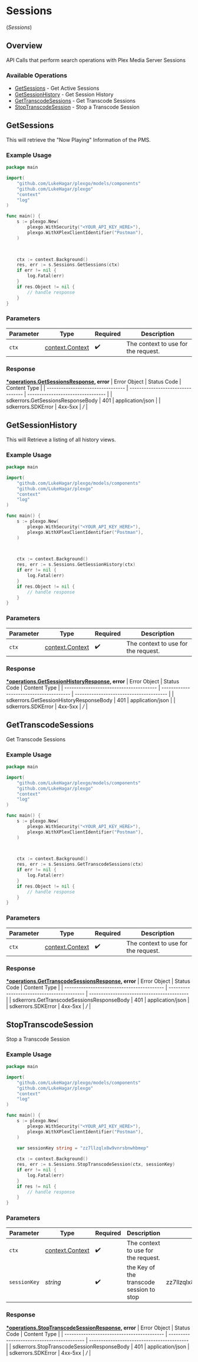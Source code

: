 # Sessions
(*Sessions*)

## Overview

API Calls that perform search operations with Plex Media Server Sessions


### Available Operations

* [GetSessions](#getsessions) - Get Active Sessions
* [GetSessionHistory](#getsessionhistory) - Get Session History
* [GetTranscodeSessions](#gettranscodesessions) - Get Transcode Sessions
* [StopTranscodeSession](#stoptranscodesession) - Stop a Transcode Session

## GetSessions

This will retrieve the "Now Playing" Information of the PMS.

### Example Usage

```go
package main

import(
	"github.com/LukeHagar/plexgo/models/components"
	"github.com/LukeHagar/plexgo"
	"context"
	"log"
)

func main() {
    s := plexgo.New(
        plexgo.WithSecurity("<YOUR_API_KEY_HERE>"),
        plexgo.WithXPlexClientIdentifier("Postman"),
    )


    
    ctx := context.Background()
    res, err := s.Sessions.GetSessions(ctx)
    if err != nil {
        log.Fatal(err)
    }
    if res.Object != nil {
        // handle response
    }
}
```

### Parameters

| Parameter                                             | Type                                                  | Required                                              | Description                                           |
| ----------------------------------------------------- | ----------------------------------------------------- | ----------------------------------------------------- | ----------------------------------------------------- |
| `ctx`                                                 | [context.Context](https://pkg.go.dev/context#Context) | :heavy_check_mark:                                    | The context to use for the request.                   |


### Response

**[*operations.GetSessionsResponse](../../models/operations/getsessionsresponse.md), error**
| Error Object                      | Status Code                       | Content Type                      |
| --------------------------------- | --------------------------------- | --------------------------------- |
| sdkerrors.GetSessionsResponseBody | 401                               | application/json                  |
| sdkerrors.SDKError                | 4xx-5xx                           | */*                               |

## GetSessionHistory

This will Retrieve a listing of all history views.

### Example Usage

```go
package main

import(
	"github.com/LukeHagar/plexgo/models/components"
	"github.com/LukeHagar/plexgo"
	"context"
	"log"
)

func main() {
    s := plexgo.New(
        plexgo.WithSecurity("<YOUR_API_KEY_HERE>"),
        plexgo.WithXPlexClientIdentifier("Postman"),
    )


    
    ctx := context.Background()
    res, err := s.Sessions.GetSessionHistory(ctx)
    if err != nil {
        log.Fatal(err)
    }
    if res.Object != nil {
        // handle response
    }
}
```

### Parameters

| Parameter                                             | Type                                                  | Required                                              | Description                                           |
| ----------------------------------------------------- | ----------------------------------------------------- | ----------------------------------------------------- | ----------------------------------------------------- |
| `ctx`                                                 | [context.Context](https://pkg.go.dev/context#Context) | :heavy_check_mark:                                    | The context to use for the request.                   |


### Response

**[*operations.GetSessionHistoryResponse](../../models/operations/getsessionhistoryresponse.md), error**
| Error Object                            | Status Code                             | Content Type                            |
| --------------------------------------- | --------------------------------------- | --------------------------------------- |
| sdkerrors.GetSessionHistoryResponseBody | 401                                     | application/json                        |
| sdkerrors.SDKError                      | 4xx-5xx                                 | */*                                     |

## GetTranscodeSessions

Get Transcode Sessions

### Example Usage

```go
package main

import(
	"github.com/LukeHagar/plexgo/models/components"
	"github.com/LukeHagar/plexgo"
	"context"
	"log"
)

func main() {
    s := plexgo.New(
        plexgo.WithSecurity("<YOUR_API_KEY_HERE>"),
        plexgo.WithXPlexClientIdentifier("Postman"),
    )


    
    ctx := context.Background()
    res, err := s.Sessions.GetTranscodeSessions(ctx)
    if err != nil {
        log.Fatal(err)
    }
    if res.Object != nil {
        // handle response
    }
}
```

### Parameters

| Parameter                                             | Type                                                  | Required                                              | Description                                           |
| ----------------------------------------------------- | ----------------------------------------------------- | ----------------------------------------------------- | ----------------------------------------------------- |
| `ctx`                                                 | [context.Context](https://pkg.go.dev/context#Context) | :heavy_check_mark:                                    | The context to use for the request.                   |


### Response

**[*operations.GetTranscodeSessionsResponse](../../models/operations/gettranscodesessionsresponse.md), error**
| Error Object                               | Status Code                                | Content Type                               |
| ------------------------------------------ | ------------------------------------------ | ------------------------------------------ |
| sdkerrors.GetTranscodeSessionsResponseBody | 401                                        | application/json                           |
| sdkerrors.SDKError                         | 4xx-5xx                                    | */*                                        |

## StopTranscodeSession

Stop a Transcode Session

### Example Usage

```go
package main

import(
	"github.com/LukeHagar/plexgo/models/components"
	"github.com/LukeHagar/plexgo"
	"context"
	"log"
)

func main() {
    s := plexgo.New(
        plexgo.WithSecurity("<YOUR_API_KEY_HERE>"),
        plexgo.WithXPlexClientIdentifier("Postman"),
    )

    var sessionKey string = "zz7llzqlx8w9vnrsbnwhbmep"
    
    ctx := context.Background()
    res, err := s.Sessions.StopTranscodeSession(ctx, sessionKey)
    if err != nil {
        log.Fatal(err)
    }
    if res != nil {
        // handle response
    }
}
```

### Parameters

| Parameter                                             | Type                                                  | Required                                              | Description                                           | Example                                               |
| ----------------------------------------------------- | ----------------------------------------------------- | ----------------------------------------------------- | ----------------------------------------------------- | ----------------------------------------------------- |
| `ctx`                                                 | [context.Context](https://pkg.go.dev/context#Context) | :heavy_check_mark:                                    | The context to use for the request.                   |                                                       |
| `sessionKey`                                          | *string*                                              | :heavy_check_mark:                                    | the Key of the transcode session to stop              | zz7llzqlx8w9vnrsbnwhbmep                              |


### Response

**[*operations.StopTranscodeSessionResponse](../../models/operations/stoptranscodesessionresponse.md), error**
| Error Object                               | Status Code                                | Content Type                               |
| ------------------------------------------ | ------------------------------------------ | ------------------------------------------ |
| sdkerrors.StopTranscodeSessionResponseBody | 401                                        | application/json                           |
| sdkerrors.SDKError                         | 4xx-5xx                                    | */*                                        |
